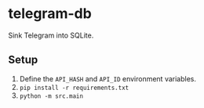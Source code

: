 # telegram-db
Sink Telegram into SQLite.

## Setup
1. Define the `API_HASH` and `API_ID` environment variables.
2. `pip install -r requirements.txt`
3. `python -m src.main`
